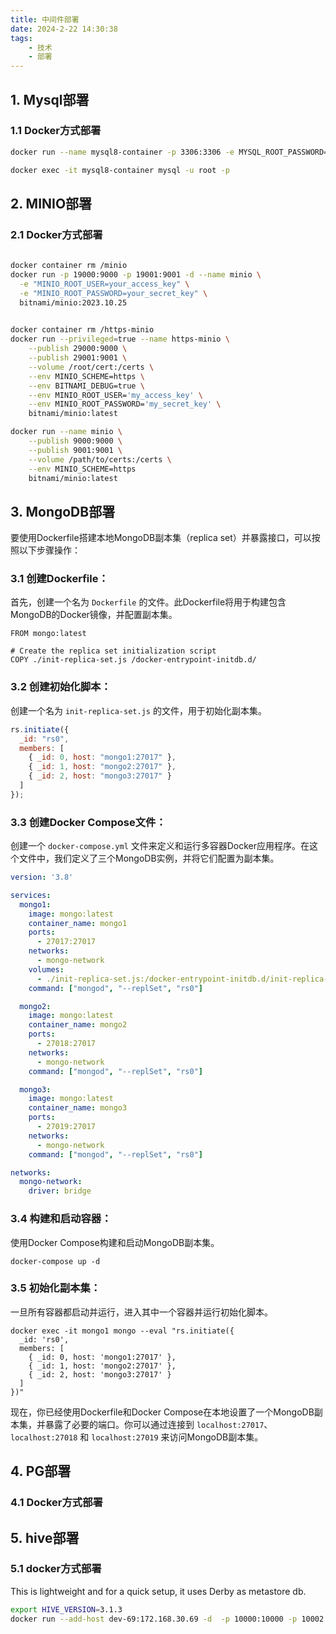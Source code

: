 ```yaml
---
title: 中间件部署
date: 2024-2-22 14:30:38
tags: 
    - 技术
    - 部署
---
```


## 1. Mysql部署

### 1.1 Docker方式部署

```bash
docker run --name mysql8-container -p 3306:3306 -e MYSQL_ROOT_PASSWORD=your_password -d mysql:8.0

docker exec -it mysql8-container mysql -u root -p
```

## 2. MINIO部署

### 2.1 Docker方式部署

```bash
  
docker container rm /minio
docker run -p 19000:9000 -p 19001:9001 -d --name minio \
  -e "MINIO_ROOT_USER=your_access_key" \
  -e "MINIO_ROOT_PASSWORD=your_secret_key" \
  bitnami/minio:2023.10.25
  

docker container rm /https-minio
docker run --privileged=true --name https-minio \
    --publish 29000:9000 \
    --publish 29001:9001 \
    --volume /root/cert:/certs \
    --env MINIO_SCHEME=https \
    --env BITNAMI_DEBUG=true \
    --env MINIO_ROOT_USER='my_access_key' \
    --env MINIO_ROOT_PASSWORD='my_secret_key' \
    bitnami/minio:latest

docker run --name minio \
    --publish 9000:9000 \
    --publish 9001:9001 \
    --volume /path/to/certs:/certs \
    --env MINIO_SCHEME=https
    bitnami/minio:latest

```

## 3. MongoDB部署

要使用Dockerfile搭建本地MongoDB副本集（replica set）并暴露接口，可以按照以下步骤操作：

### **3.1 创建Dockerfile**：

首先，创建一个名为 `Dockerfile` 的文件。此Dockerfile将用于构建包含MongoDB的Docker镜像，并配置副本集。

```
FROM mongo:latest

# Create the replica set initialization script
COPY ./init-replica-set.js /docker-entrypoint-initdb.d/

```

### **3.2 创建初始化脚本**：

创建一个名为 `init-replica-set.js` 的文件，用于初始化副本集。

```jsx
rs.initiate({
  _id: "rs0",
  members: [
    { _id: 0, host: "mongo1:27017" },
    { _id: 1, host: "mongo2:27017" },
    { _id: 2, host: "mongo3:27017" }
  ]
});

```

### **3.3 创建Docker Compose文件**：

创建一个 `docker-compose.yml` 文件来定义和运行多容器Docker应用程序。在这个文件中，我们定义了三个MongoDB实例，并将它们配置为副本集。

```yaml
version: '3.8'

services:
  mongo1:
    image: mongo:latest
    container_name: mongo1
    ports:
      - 27017:27017
    networks:
      - mongo-network
    volumes:
      - ./init-replica-set.js:/docker-entrypoint-initdb.d/init-replica-set.js
    command: ["mongod", "--replSet", "rs0"]

  mongo2:
    image: mongo:latest
    container_name: mongo2
    ports:
      - 27018:27017
    networks:
      - mongo-network
    command: ["mongod", "--replSet", "rs0"]

  mongo3:
    image: mongo:latest
    container_name: mongo3
    ports:
      - 27019:27017
    networks:
      - mongo-network
    command: ["mongod", "--replSet", "rs0"]

networks:
  mongo-network:
    driver: bridge

```

### **3.4 构建和启动容器**：

使用Docker Compose构建和启动MongoDB副本集。

```
docker-compose up -d
```

### **3.5 初始化副本集**：

一旦所有容器都启动并运行，进入其中一个容器并运行初始化脚本。

```
docker exec -it mongo1 mongo --eval "rs.initiate({
  _id: 'rs0',
  members: [
    { _id: 0, host: 'mongo1:27017' },
    { _id: 1, host: 'mongo2:27017' },
    { _id: 2, host: 'mongo3:27017' }
  ]
})"

```

现在，你已经使用Dockerfile和Docker Compose在本地设置了一个MongoDB副本集，并暴露了必要的端口。你可以通过连接到 `localhost:27017`、`localhost:27018` 和 `localhost:27019` 来访问MongoDB副本集。

## 4. PG部署

### 4.1 Docker方式部署

## 5. hive部署

### 5.1 docker方式部署

This is lightweight and for a quick setup, it uses Derby as metastore db.

```bash
export HIVE_VERSION=3.1.3
docker run --add-host dev-69:172.168.30.69 -d  -p 10000:10000 -p 10002:10002 --env SERVICE_NAME=hiveserver2 --name hive3 apache/hive:${HIVE_VERSION}
```